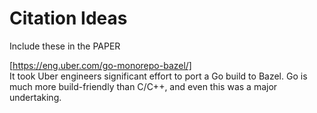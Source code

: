 # Citation Ideas
Include these in the PAPER

[https://eng.uber.com/go-monorepo-bazel/]  
It took Uber engineers significant effort to port a Go build to Bazel. Go is much more build-friendly than C/C++, and even this was a major undertaking.

